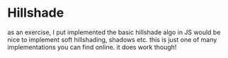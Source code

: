 # Hillshade

as an exercise, I put implemented the basic hillshade algo in JS
would be nice to implement soft hillshading, shadows etc.
this is just one of many implementations you can find online.
it does work though!
